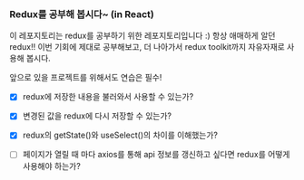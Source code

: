 ### Redux를 공부해 봅시다~ (in React)

이 레포지토리는 redux를 공부하기 위한 레포지토리입니다 :)
항상 애매하게 알던 redux!!
이번 기회에 제대로 공부해보고,
더 나아가서 redux toolkit까지 자유자재로 사용해 봅시다.

앞으로 있을 프로젝트를 위해서도 연습은 필수!

- [x] redux에 저장한 내용을 불러와서 사용할 수 있는가?

- [x] 변경된 값을 redux에 다시 저장할 수 있는가?

- [x] redux의 getState()와 useSelect()의 차이를 이해했는가?

- [ ] 페이지가 열릴 때 마다 axios를 통해 api 정보를 갱신하고 싶다면 redux를 어떻게 사용해야 하는가?
